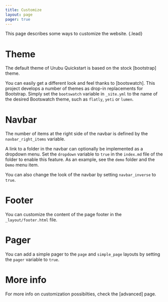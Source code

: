 ```yaml
---
title: Customize
layout: page
pager: true
---
```


This page describes some ways to customize the website.
{.lead}

Theme
=====

The default theme of Urubu Quickstart is based on the stock [bootstrap] theme.

You can easily get a different look and feel thanks to [bootswatch]. This
project develops a number of themes as drop-in replacements for Bootstrap.
Simply set the `bootswatch` variable in `_site.yml` to the name of the desired
Bootswatch theme, such as `flatly`, `yeti` or `lumen`.

Navbar
======

The number of items at the right side of the navbar is defined by the
`navbar_right_items` variable.

A link to a folder in the navbar can optionally be implemented as a dropdown
menu. Set the `dropdown` variable to `true` in the `index.md` file of the
folder to enable this feature. As an example, see the `demo` folder and the
`Demo` menu item.

You can also change the look of the navbar by setting `navbar_inverse` to
`true`.

Footer
======

You can customize the content of the page footer in the `_layout/footer.html`
file.

Pager
=====

You can add a simple pager to the `page` and `simple_page` layouts by setting
the `pager` variable to `true`.

More info
=========

For more info on customization possibilties, check the [advanced] page.
